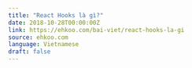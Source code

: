 ```yaml
---
title: "React Hooks là gì?"
date: 2018-10-28T00:00:00Z
link: https://ehkoo.com/bai-viet/react-hooks-la-gi
source: ehkoo.com
language: Vietnamese
draft: false
---
```

